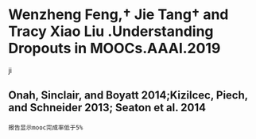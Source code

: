 
# Wenzheng Feng,† Jie Tang† and Tracy Xiao Liu .Understanding Dropouts in MOOCs.AAAI.2019
ji
## Onah, Sinclair, and Boyatt 2014;Kizilcec, Piech, and Schneider 2013; Seaton et al. 2014

    报告显示mooc完成率低于5% 
